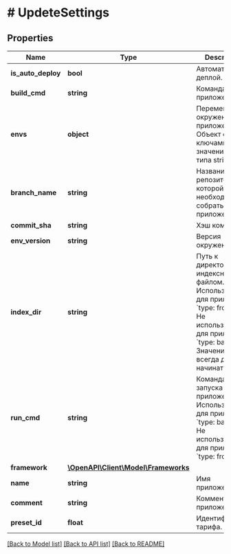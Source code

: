 # # UpdeteSettings

## Properties

Name | Type | Description | Notes
------------ | ------------- | ------------- | -------------
**is_auto_deploy** | **bool** | Автоматический деплой. | [optional]
**build_cmd** | **string** | Команда сборки приложения. | [optional]
**envs** | **object** | Переменные окружения приложения. Объект с ключами и значениями типа string. | [optional]
**branch_name** | **string** | Название ветки репозитория из которой необходимо собрать приложение. | [optional]
**commit_sha** | **string** | Хэш коммита. | [optional]
**env_version** | **string** | Версия окружения. | [optional]
**index_dir** | **string** | Путь к директории с индексным файлом. Используется для приложений &#x60;type: frontend&#x60;. Не используется для приложений &#x60;type: backend&#x60;. Значение всегда должно начинаться с &#x60;/&#x60;. | [optional]
**run_cmd** | **string** | Команда для запуска приложения. Используется для приложений &#x60;type: backend&#x60;. Не используется для приложений &#x60;type: frontend&#x60;. | [optional]
**framework** | [**\OpenAPI\Client\Model\Frameworks**](Frameworks.md) |  | [optional]
**name** | **string** | Имя приложения. | [optional]
**comment** | **string** | Комментарий к приложения. | [optional]
**preset_id** | **float** | Идентификатор тарифа. | [optional]

[[Back to Model list]](../../README.md#models) [[Back to API list]](../../README.md#endpoints) [[Back to README]](../../README.md)

